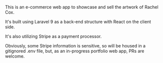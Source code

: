This is an e-commerce web app to showcase and sell the artwork of Rachel Cox.

It's built using Laravel 9 as a back-end structure with React on the client side.

It's also utilizing Stripe as a payment processor.

Obviously, some Stripe information is sensitive, so will be housed in a gitignored .env file, but, as an in-progress portfolio web app, PRs are welcome.
